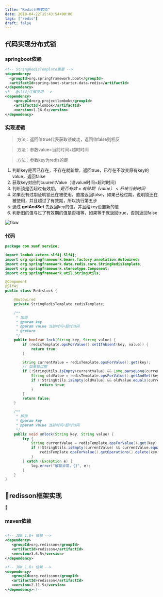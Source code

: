 ```yaml
---
title: "Redis分布式锁"
date: 2018-04-22T15:43:54+08:00
tags: ["redis"]
draft: false
---
```

## 代码实现分布式锁

### springboot依赖
```xml
<!-- StringRedisTemplate需要 -->
<dependency>
  <groupId>org.springframework.boot</groupId>
  <artifactId>spring-boot-starter-data-redis</artifactId>
</dependency>
<!-- @slf4j注解使用 -->
<dependency>
    <groupId>org.projectlombok</groupId>
    <artifactId>lombok</artifactId>
    <version>1.16.6</version>
</dependency>
```

### 实现逻辑

> 方法：返回值true代表获取锁成功，返回值false则相反

> 方法：参数value=当前时间+超时时间

> 方法：参数key为redis的键

1. 判断key是否已存在，不存在就新增，返回true，已存在不改变原有key的value，返回false
2. 获取key对应的cuurentValue（设value时间+超时时间）
3. 判断锁是否超过有效期， _是否有效_ = _有效期（value）_ < _系统当前时间_
4. 如果没有过期证明锁还在被使用，直接返回false，如果已经过期，说明锁还在被使用，并且超过了有效期，所以执行第五步
5. 通过 __getAndSet__ 先返回key的值，并且给key设置新的值
6. 判断旧的值与过了有效期的值是否相等，如果等于就返回true，否则返回false

[^_^]:
    ```mermaid
    graph TD
    A(开始) --> B{"[setIfAbsent]判断key是否在，不存在就新增"}
    B -->|true| J
    B -->|false| D[get获取当前k的currentValue]
    D --> E{判断锁是否已经过期}
    E -->|true| G["[getAndSet]先获取原来k的oldValue，后给key赋予新的value"]
    E -->|false| K
    G --> I{判断currentValue是否等于oldValue}
    I -->|true| J[返回true]
    I -->|false| K[返回false]
    J --> L
    K --> L(结束)
    ```

![flow](https://s7.postimg.cc/faep2jybf/flow.png)


### 代码

```java
package com.xumf.service;

import lombok.extern.slf4j.Slf4j;
import org.springframework.beans.factory.annotation.Autowired;
import org.springframework.data.redis.core.StringRedisTemplate;
import org.springframework.stereotype.Component;
import org.springframework.util.StringUtils;

@Component
@Slf4j
public class RedisLock {

    @Autowired
    private StringRedisTemplate redisTemplate;

    /**
     * 加锁
     * @param key
     * @param value 当前时间+超时时间
     * @return
     */
    public boolean lock(String key, String value) {
        if (redisTemplate.opsForValue().setIfAbsent(key, value)) {
            return true;
        }

        String currentValue = redisTemplate.opsForValue().get(key);
        // 如果锁过期
        if (!StringUtils.isEmpty(currentValue) && Long.parseLong(currentValue) < System.currentTimeMillis()) {
            String oldValue = redisTemplate.opsForValue().getAndSet(key, value);
            if (!StringUtils.isEmpty(oldValue) && oldValue.equals(currentValue)) {
                return true;
            }
        }
        return false;
    }

    /**
     * 解锁
     * @param key
     * @param value 当前时间+超时时间
     */
    public void unlock(String key, String value) {
        try {
            String currentValue = redisTemplate.opsForValue().get(key);
            if (!StringUtils.isEmpty(currentValue) && currentValue.equals(value)) {
                redisTemplate.opsForValue().getOperations().delete(key);
            }
        } catch (Exception e) {
            log.error("解锁异常，{}", e);
        }
    }
}
```

## redisson框架实现

### maven依赖
```xml

<!-- JDK 1.8+ 依赖 -->
<dependency>
   <groupId>org.redisson</groupId>
   <artifactId>redisson</artifactId>
   <version>3.6.5</version>
</dependency>

<!-- JDK 1.6+ 依赖 -->
<dependency>
   <groupId>org.redisson</groupId>
   <artifactId>redisson</artifactId>
   <version>2.11.5</version>
</dependency><!--
```
